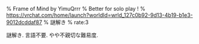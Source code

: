% Frame of Mind by YimuQrrr
% Better for solo play ǃ
% https://vrchat.com/home/launch?worldId=wrld_127c0b92-9d13-4b19-b1e3-9012dcddaf87
% 謎解き
% rate:3

謎解き.
言語不要.
やや不親切な難易度.
